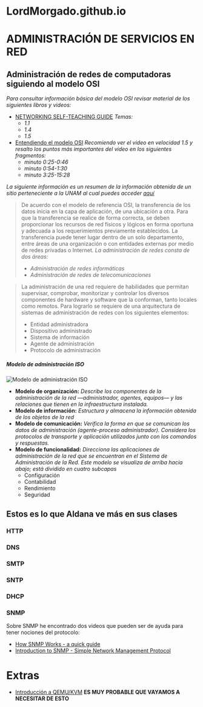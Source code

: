 # LordMorgado.github.io

# ADMINISTRACIÓN DE SERVICIOS EN RED

## Administración de redes de computadoras siguiendo al modelo OSI

*Para consultar información básica del modelo OSI revisar material de los siguientes libros y videos:*
- [NETWORKING SELF-TEACHING GUIDE]() _Temas:_
  - *1.1*
  - *1.4*
  - *1.5*
- [Entendiendo el modelo OSI](https://www.youtube.com/watch?v=CnNRdJgeMo8&ab_channel=EliezerDeLe%C3%B3n) _Recomiendo ver el video en velocidad 1.5 y resalto los puntos más importantes del video en los siguientes fragmentos:_
  - *minuto 0:25-0:46*
  - *minuto 0:54-1:30*
  - *minuto 3:25-15:28*

*La siguiente información es un resumen de la información obtenida de un sitio perteneciente a la UNAM al cual puedes acceder [aquí](https://programas.cuaed.unam.mx/repositorio/moodle/pluginfile.php/931/mod_resource/content/4/contenido/index.html)*

> De acuerdo con el modelo de referencia OSI, la transferencia de los datos inicia en la capa de aplicación, de una ubicación a otra. Para que la transferencia se realice de forma correcta, se deben proporcionar los recursos de red físicos y lógicos en forma oportuna y adecuada a los requerimientos previamente establecidos. La transferencia puede tener lugar dentro de un solo departamento, entre áreas de una organización o con entidades externas por medio de redes privadas o Internet.
*La administración de redes consta de dos áreas:*
>- *Administración de redes informáticas*
>- *Administración de redes de telecomunicaciones*

>La administración de una red requiere de habilidades que permitan supervisar, comprobar, monitorizar y controlar los diversos componentes de hardware y software que la conforman, tanto locales como remotos. Para lograrlo se requiere de una arquitectura de sistemas de administración de redes con los siguientes elementos:
>- Entidad administradora
>- Dispositivo administrado
>- Sistema de información
>- Agente de administración
>- Protocolo de administración
##### Modelo de administración ISO
![Modelo de administración ISO](https://programas.cuaed.unam.mx/repositorio/moodle/pluginfile.php/931/mod_resource/content/4/contenido/img/esquema1.png)

- __Modelo de organización:__ _Describe los componentes de la administración de la red —administrador, agentes, equipos— y las relaciones que tienen en la infraestructura instalada._
- __Modelo de información:__ _Estructura y almacena la información obtenida de los objetos de la red_
- __Modelo de comunicación:__ _Verifica la forma en que se comunican los datos de administración (agente-proceso administrador). Considera los protocolos de transporte y aplicación utilizados junto con los comandos y respuestas._
- __Modelo de funcionalidad:__ _Direcciona las aplicaciones de administración de la red que se encuentran en el Sistema de Administración de la Red. Este modelo se visualiza de arriba hacia abajo; está dividido en cuatro subcapas_
  - Configuración 
  - Contabilidad
  - Rendimiento 
  - Seguridad 
## Estos es lo que Aldana ve más en sus clases  
### HTTP
### DNS
### SMTP
### SNTP
### DHCP
### SNMP
Sobre SNMP he encontrado dos videos que pueden ser de ayuda para tener nociones del protocolo: 
- [How SNMP Works - a quick guide](https://www.youtube.com/watch?v=2IXP0TkwNJU&ab_channel=nagiosvideo)
- [Introduction to SNMP - Simple Network Management Protocol](https://www.youtube.com/watch?v=ZX-XGQoISHQ&ab_channel=ElitheComputerGuy)


# Extras
- [Introducción a QEMU/KVM](https://www.youtube.com/watch?v=NGN9p4pulFM&feature=youtu.be&ab_channel=ParrotOSSchool) __ES MUY PROBABLE QUE VAYAMOS A NECESITAR DE ESTO__







